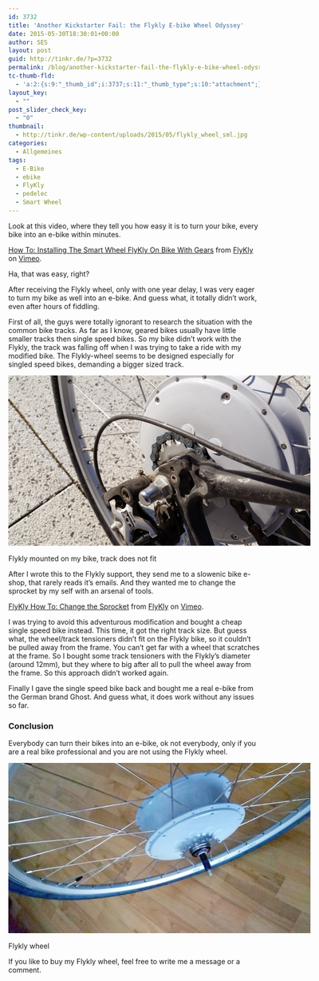 ```yaml
---
id: 3732
title: 'Another Kickstarter Fail: the Flykly E-bike Wheel Odyssey'
date: 2015-05-30T18:30:01+00:00
author: SES
layout: post
guid: http://tinkr.de/?p=3732
permalink: /blog/another-kickstarter-fail-the-flykly-e-bike-wheel-odyssey/
tc-thumb-fld:
  - 'a:2:{s:9:"_thumb_id";i:3737;s:11:"_thumb_type";s:10:"attachment";}'
layout_key:
  - ""
post_slider_check_key:
  - "0"
thumbnail:
  - http://tinkr.de/wp-content/uploads/2015/05/flykly_wheel_sml.jpg
categories:
  - Allgemeines
tags:
  - E-Bike
  - ebike
  - FlyKly
  - pedelec
  - Smart Wheel
---
```

Look at this video, where they tell you how easy it is to turn your bike, every bike into an e-bike within minutes.



[How To: Installing The Smart Wheel FlyKly On Bike With Gears](https://vimeo.com/113370925) from [FlyKly](https://vimeo.com/flykly) on [Vimeo](https://vimeo.com).

Ha, that was easy, right?

After receiving the Flykly wheel, only with one year delay, I was very eager to turn my bike as well into an e-bike. And guess what, it totally didn&#8217;t work, even after hours of fiddling.

First of all, the guys were totally ignorant to research the situation with the common bike tracks. As far as I know, geared bikes usually have little smaller tracks then single speed bikes. So my bike didn&#8217;t work with the Flykly, the track was falling off when I was trying to take a ride with my modified bike. The Flykly-wheel seems to be designed especially for singled speed bikes, demanding a bigger sized track.

<div id="attachment_3735" style="width: 616px" class="wp-caption alignnone">
  <img aria-describedby="caption-attachment-3735" loading="lazy" class="size-full wp-image-3735" src="/assets/2015/05/flykly_mounted.jpg" alt="Flykly mounted on my bike, track does not fit" width="606" height="341" />

  <p id="caption-attachment-3735" class="wp-caption-text">
    Flykly mounted on my bike, track does not fit
  </p>
</div>

After I wrote this to the Flykly support, they send me to a slowenic bike e-shop, that rarely reads it&#8217;s emails. And they wanted me to change the sprocket by my self with an arsenal of tools.



[FlyKly How To: Change the Sprocket](https://vimeo.com/125783103) from [FlyKly](https://vimeo.com/flykly) on [Vimeo](https://vimeo.com).

I was trying to avoid this adventurous modification and bought a cheap single speed bike instead. This time, it got the right track size. But guess what, the wheel/track tensioners didn&#8217;t fit on the Flykly bike, so it couldn&#8217;t be pulled away from the frame. You can&#8217;t get far with a wheel that scratches at the frame.
So I bought some track tensioners with the Flykly&#8217;s diameter (around 12mm), but they where to big after all to pull the wheel away from the frame. So this approach didn&#8217;t worked again.

Finally I gave the single speed bike back and bought me a real e-bike from the German brand Ghost. And guess what, it does work without any issues so far.

### Conclusion

Everybody can turn their bikes into an e-bike, ok not everybody, only if you are a real bike professional and you are not using the Flykly wheel.

<div id="attachment_3736" style="width: 616px" class="wp-caption alignnone">
  <img aria-describedby="caption-attachment-3736" loading="lazy" class="size-full wp-image-3736" src="/assets/2015/05/flykly_wheel.jpg" alt="Flykly wheel" width="606" height="341" />

  <p id="caption-attachment-3736" class="wp-caption-text">
    Flykly wheel
  </p>
</div>

If you like to buy my Flykly wheel, feel free to write me a message or a comment.
